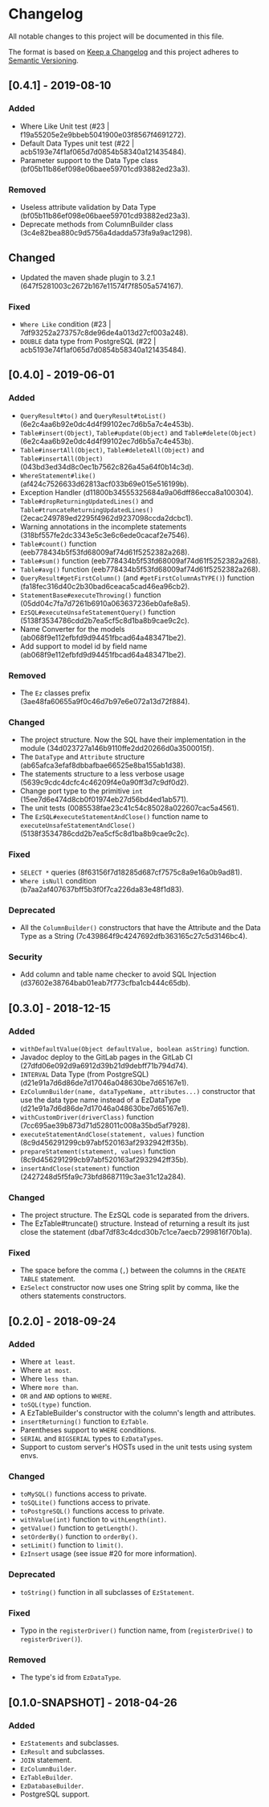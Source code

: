 # Changelog
All notable changes to this project will be documented in this file.

The format is based on [Keep a Changelog](http://keepachangelog.com/en/1.0.0/)
and this project adheres to [Semantic Versioning](http://semver.org/spec/v2.0.0.html).

## [0.4.1] - 2019-08-10

### Added
- Where Like Unit test (#23 | f19a55205e2e9bbeb5041900e03f8567f4691272).  
- Default Data Types unit test (#22 | acb5193e74f1af065d7d0854b58340a121435484).  
- Parameter support  to the Data Type class (bf05b11b86ef098e06baee59701cd93882ed23a3).  

### Removed
- Useless attribute validation by Data Type (bf05b11b86ef098e06baee59701cd93882ed23a3).  
- Deprecate methods from ColumnBuilder class (3c4e82bea880c9d5756a4dadda573fa9a9ac1298).  

## Changed
- Updated the maven shade plugin to 3.2.1 (647f5281003c2672b167e11574f7f8505a574167).  

### Fixed
- `Where Like` condition (#23 | 7df93252a273757c8de96de4a013d27cf003a248).  
- `DOUBLE` data type from PostgreSQL (#22 | acb5193e74f1af065d7d0854b58340a121435484).   

## [0.4.0] - 2019-06-01

### Added
- `QueryResult#to()` and `QueryResult#toList()` (6e2c4aa6b92e0dc4d4f99102ec7d6b5a7c4e453b).  
- `Table#insert(Object)`, `Table#update(Object)` and `Table#delete(Object)` (6e2c4aa6b92e0dc4d4f99102ec7d6b5a7c4e453b).  
- `Table#insertAll(Object)`, `Table#deleteAll(Object)` and `Table#insertAll(Object)` (043bd3ed34d8c0ec1b7562c826a45a64f0b14c3d).  
- `WhereStatement#like()` (af424c7526633d62813acf033b69e015e516199b).  
- Exception Handler (d11800b34555325684a9a06dff86ecca8a100304).  
- `Table#dropReturningUpdatedLines()` and `Table#truncateReturningUpdatedLines()` (2ecac249789ed2295f4962d9237098ccda2dcbc1).  
- Warning annotations in the incomplete statements (318bf557fe2dc3343e5c3e6c6ede0cacaf2e7546).  
- `Table#count()` function (eeb778434b5f53fd68009af74d61f5252382a268).  
- `Table#sum()` function (eeb778434b5f53fd68009af74d61f5252382a268).  
- `Table#avg()` function (eeb778434b5f53fd68009af74d61f5252382a268).  
- `QueryResult#getFirstColumn()` (and `#getFirstColumnAsTYPE()`) function (fa18fec316d40c2b30bad6ceaca5cad46ea96cb2).  
- `StatementBase#executeThrowing()` function (05dd04c7fa7d7261b6910a063637236eb0afe8a5).  
- `EzSQL#executeUnsafeStatementQuery()` function (5138f3534786cdd2b7ea5cf5c8d1ba8b9cae9c2c).  
- Name Converter for the models (ab068f9e112efbfd9d94451fbcad64a483471be2).  
- Add support to model id by field name (ab068f9e112efbfd9d94451fbcad64a483471be2).  

### Removed
- The `Ez` classes prefix (3ae48fa60655a9f0c46d7b97e6e072a13d72f884).  

### Changed
- The project structure. Now the SQL have their implementation in the module (34d023727a146b9110ffe2dd20266d0a3500015f).  
- The `DataType` and `Attribute` structure (ab65afca3efaf8dbbafbae66525e8ba155ab1d38).  
- The statements structure to a less verbose usage (5639c9cdc4dcfc4c46209f4e0a90ff3d7c9df0d2).  
- Change port type to the primitive `int` (15ee7d6e474d8cb0f01974eb27d56bd4ed1ab571).  
- The unit tests (0085538fae23c41c54c85028a022607cac5a4561).  
- The `EzSQL#executeStatementAndClose()` function name to `executeUnsafeStatementAndClose()` (5138f3534786cdd2b7ea5cf5c8d1ba8b9cae9c2c).  

### Fixed
- `SELECT *` queries (8f63156f7d18285d687cf7575c8a9e16a0b9ad81).
- `Where isNull` condition (b7aa2af407637bff5b3f0f7ca226da83e48f1d83).  

### Deprecated
- All the `ColumnBuilder()` constructors that have the Attribute and the Data Type as a String (7c439864f9c4247692dfb363165c27c5d3146bc4).  

### Security
- Add column and table name checker to avoid SQL Injection (d37602e38764bab01eab7f773cfba1cb444c65db).  

## [0.3.0] - 2018-12-15

### Added
- `withDefaultValue(Object defaultValue, boolean asString)` function.
- Javadoc deploy to the GitLab pages in the GitLab CI (27dfd06e092d9a6912d39b21d9debff71b794d74).
- `INTERVAL` Data Type (from PostgreSQL) (d21e91a7d6d86de7d17046a048630be7d65167e1).
- `EzColumnBuilder(name, dataTypeName, attributes...)` constructor that use the data type name instead of a EzDataType (d21e91a7d6d86de7d17046a048630be7d65167e1).
- `withCustomDriver(driverClass)` function (7cc695ae39b873d71d528011c008a35bd5af7928).
- `executeStatementAndClose(statement, values)` function (8c9d456291299cb97abf520163af2932942ff35b).
- `prepareStatement(statement, values)` function (8c9d456291299cb97abf520163af2932942ff35b).
- `insertAndClose(statement)` function (2427248d5f5fa9c73bfd8687119c3ae31c12a284).

### Changed
- The project structure. The EzSQL code is separated from the drivers.
- The EzTable#truncate() structure. Instead of returning a result its just close the statement (dbaf7df83c4dcd30b7c1ce7aecb7299816f70b1a).

### Fixed
- The space before the comma (`,`) between the columns in the `CREATE TABLE` statement.
- `EzSelect` constructor now uses one String split by comma, like the others statements constructors.

## [0.2.0] - 2018-09-24

### Added
- Where `at least`.
- Where `at most`.
- Where `less than`.
- Where `more than`.
- `OR` and `AND` options to `WHERE`.
- `toSQL(type)` function.
- A EzTableBuilder's constructor with the column's length and attributes.
- `insertReturning()` function to `EzTable`.
- Parentheses support to `WHERE` conditions.
- `SERIAL` and `BIGSERIAL` types to `EzDataTypes`.
- Support to custom server's HOSTs used in the unit tests using system envs.

### Changed
- `toMySQL()` functions access to private. 
- `toSQLite()` functions access to private. 
- `toPostgreSQL()` functions access to private. 
- `withValue(int)` function to `withLength(int)`.
- `getValue()` function to `getLength()`.
- `setOrderBy()` function to `orderBy()`.
- `setLimit()` function to `limit()`.
- `EzInsert` usage (see issue #20 for more information).

### Deprecated
- `toString()` function in all subclasses of `EzStatement`.

### Fixed
- Typo in the `registerDriver()` function name, from (`registerDrive()` to `registerDriver()`).

### Removed
- The type's id from `EzDataType`.

## [0.1.0-SNAPSHOT] - 2018-04-26

### Added
- `EzStatements` and subclasses.
- `EzResult` and subclasses.
- `JOIN` statement.
- `EzColumnBuilder`.
- `EzTableBuilder`.
- `EzDatabaseBuilder`.
- PostgreSQL support.
